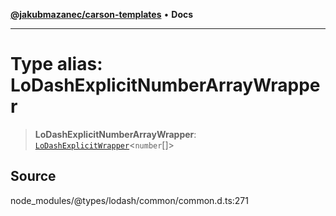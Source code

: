 [**@jakubmazanec/carson-templates**](../../../README.md) • **Docs**

---

# Type alias: LoDashExplicitNumberArrayWrapper

> **LoDashExplicitNumberArrayWrapper**:
> [`LoDashExplicitWrapper`](../interfaces/LoDashExplicitWrapper.md)\<`number`[]\>

## Source

node_modules/@types/lodash/common/common.d.ts:271
